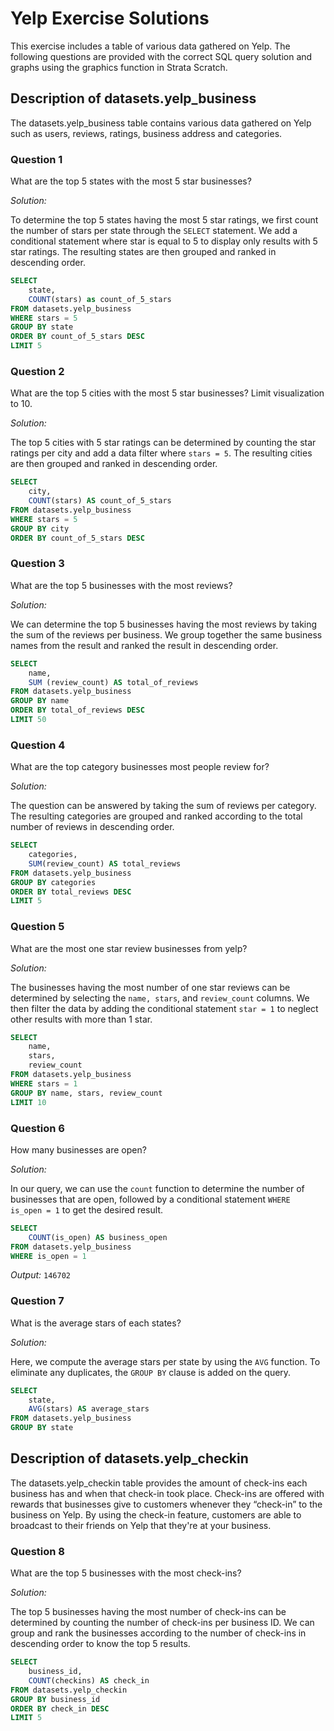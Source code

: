 # Yelp Exercise Solutions
This exercise includes a table of various data gathered on Yelp. The following questions are provided with the correct SQL query solution
and graphs using the graphics function in Strata Scratch.

## Description of datasets.yelp_business 
The datasets.yelp_business table contains various data gathered on Yelp such as users, reviews, ratings, business address and categories. 

### Question 1 
What are the top 5 states with the most 5 star businesses?

*Solution:*

To determine the top 5 states having the most 5 star ratings, we first count the number of stars per state through the `SELECT` statement. We add a conditional statement where star is equal to 5 to display only results with 5 star ratings. The resulting states are then grouped and ranked in descending order.
```sql
SELECT 
    state,
    COUNT(stars) as count_of_5_stars
FROM datasets.yelp_business
WHERE stars = 5
GROUP BY state
ORDER BY count_of_5_stars DESC
LIMIT 5
```

### Question 2 
What are the top 5 cities with the most 5 star businesses? Limit visualization to 10.

*Solution:*

The top 5 cities with 5 star ratings can be determined by counting the star ratings per city and add a data filter where `stars = 5`. The resulting cities are then grouped and ranked in descending order.
```sql
SELECT 
    city,
    COUNT(stars) AS count_of_5_stars
FROM datasets.yelp_business
WHERE stars = 5
GROUP BY city
ORDER BY count_of_5_stars DESC
```

### Question 3 
What are the top 5 businesses with the most reviews?

*Solution:*

We can determine the top 5 businesses having the most reviews by taking the sum of the reviews per business. We group together the same business names from the result and ranked the result in descending order.
```sql
SELECT 
    name,
    SUM (review_count) AS total_of_reviews
FROM datasets.yelp_business
GROUP BY name
ORDER BY total_of_reviews DESC
LIMIT 50
```

### Question 4 
What are the top category businesses most people review for?

*Solution:*

The question can be answered by taking the sum of reviews per category. The resulting categories are grouped and ranked according to the total number of reviews in descending order.
```sql
SELECT 
    categories,
    SUM(review_count) AS total_reviews
FROM datasets.yelp_business
GROUP BY categories
ORDER BY total_reviews DESC
LIMIT 5
```

### Question 5 
What are the most one star review businesses from yelp?

*Solution:*

The businesses having the most number of one star reviews can be determined by selecting the `name, stars`, and `review_count` columns. We then filter the data by adding the conditional statement `star = 1` to neglect other results with more than 1 star. 
```sql
SELECT
    name,
    stars, 
    review_count
FROM datasets.yelp_business
WHERE stars = 1
GROUP BY name, stars, review_count
LIMIT 10
```

### Question 6 
How many businesses are open?

*Solution:*

In our query, we can use the `count` function to determine the number of businesses that are open, followed by a conditional statement `WHERE is_open = 1` to get the desired result.
```sql
SELECT 
    COUNT(is_open) AS business_open
FROM datasets.yelp_business
WHERE is_open = 1
```
*Output:* `146702`

### Question 7 
What is the average stars of each states?

*Solution:*

Here, we compute the average stars per state by using the `AVG` function. To eliminate any duplicates, the `GROUP BY` clause is added on the query.
```sql
SELECT 
    state,
    AVG(stars) AS average_stars
FROM datasets.yelp_business
GROUP BY state
```

## Description of datasets.yelp_checkin
The  datasets.yelp_checkin table provides the amount of check-ins each business has and when that check-in took place. Check-ins are offered with rewards that businesses give to customers whenever they “check-in” to the business on Yelp. By using the check-in feature, customers are able to broadcast to their friends on Yelp that they're at your business.

### Question 8
What are the top 5 businesses with the most check-ins?

*Solution:*

The top 5 businesses having the most number of check-ins can be determined by counting the number of check-ins per business ID. We can group and rank the businesses according to the number of check-ins in descending order to know the top 5 results.
```sql
SELECT 
    business_id,
    COUNT(checkins) AS check_in
FROM datasets.yelp_checkin
GROUP BY business_id
ORDER BY check_in DESC
LIMIT 5
```




